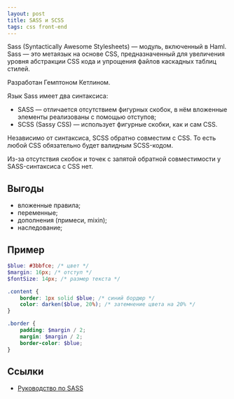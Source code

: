```yaml
---
layout: post
title: SASS и SCSS
tags: css front-end
---
```


Sass (Syntactically Awesome Stylesheets) — модуль, включенный в Haml. 
Sass — это метаязык на основе CSS, предназначенный для увеличения уровня абстракции 
CSS кода и упрощения файлов каскадных таблиц стилей.

Разработан Гемптоном Кетлином.

Язык Sass имеет два синтаксиса:

- SASS — отличается отсутствием фигурных скобок, в нём вложенные элементы реализованы с помощью отступов;
- SCSS (Sassy CSS) — использует фигурные скобки, как и сам CSS.

Независимо от синтаксиса, SCSS обратно совместим с CSS. То есть любой CSS обязательно будет валидным SCSS-кодом.

Из-за отсутствия скобок и точек с запятой обратной совместимости у SASS-синтаксиса с CSS нет.

## Выгоды
- вложенные правила;
- переменные;
- дополнения (примеси, mixin);
- наследование;

## Пример

```scss
$blue: #3bbfce; /* цвет */
$margin: 16px; /* отступ */
$fontSize: 14px; /* размер текста */

.content {
	border: 1px solid $blue; /* синий бордюр */
	color: darken($blue, 20%); /* затемнение цвета на 20% */
}

.border {
	padding: $margin / 2;
	margin: $margin / 2;
	border-color: $blue;
}
```

## Ссылки
- [Руководство по SASS](http://dedushka.org/uroki/6672.html)